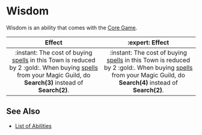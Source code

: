 # Wisdom

Wisdom is an ability that comes with the [Core Game](../content.md).

| Effect | :expert: Effect |
| :---: | :---: |
| :instant: The cost of buying [spells](spells.md) in this Town is reduced by 2 :gold:. When buying [spells](spells.md) from your Magic Guild, do **Search(3)** instead of **Search(2)**. | :instant: The cost of buying [spells](spells.md) in this Town is reduced by 2 :gold:. When buying [spells](spells.md) from your Magic Guild, do **Search(4)** instead of **Search(2)**. |


## See Also

- [List of Abilities](../abilities.md)